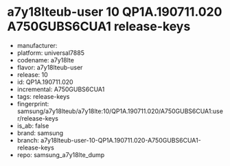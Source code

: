 # a7y18lteub-user 10 QP1A.190711.020 A750GUBS6CUA1 release-keys
- manufacturer: 
- platform: universal7885
- codename: a7y18lte
- flavor: a7y18lteub-user
- release: 10
- id: QP1A.190711.020
- incremental: A750GUBS6CUA1
- tags: release-keys
- fingerprint: samsung/a7y18lteub/a7y18lte:10/QP1A.190711.020/A750GUBS6CUA1:user/release-keys
- is_ab: false
- brand: samsung
- branch: a7y18lteub-user-10-QP1A.190711.020-A750GUBS6CUA1-release-keys
- repo: samsung_a7y18lte_dump

